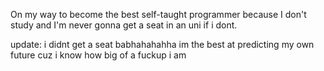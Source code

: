 On my way to become the best self-taught programmer because I don't study and I'm never gonna get a seat in an uni if i dont.

update: i didnt get a seat babhahahahha im the best at predicting my own future cuz i know how big of a fuckup i am
